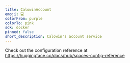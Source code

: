 ```yaml
---
title: CalowinAccount
emoji: 💻
colorFrom: purple
colorTo: pink
sdk: docker
pinned: false
short_description: Calowin's account service
---
```


Check out the configuration reference at https://huggingface.co/docs/hub/spaces-config-reference
